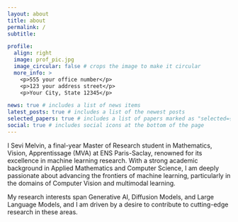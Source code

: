 ```yaml
---
layout: about
title: about
permalink: /
subtitle: 

profile:
  align: right
  image: prof_pic.jpg
  image_circular: false # crops the image to make it circular
  more_info: >
    <p>555 your office number</p>
    <p>123 your address street</p>
    <p>Your City, State 12345</p>

news: true # includes a list of news items
latest_posts: true # includes a list of the newest posts
selected_papers: true # includes a list of papers marked as "selected={true}"
social: true # includes social icons at the bottom of the page
---
```


I Sevi Melvin, a final-year Master of Research student in Mathematics, Vision, Apprentissage (MVA) at ENS Paris-Saclay, renowned for its excellence in machine learning research. With a strong academic background in Applied Mathematics and Computer Science, I am deeply passionate about advancing the frontiers of machine learning, particularly in the domains of Computer Vision and multimodal learning.

My research interests span Generative AI, Diffusion Models, and Large Language Models, and I am driven by a desire to contribute to cutting-edge research in these areas.
